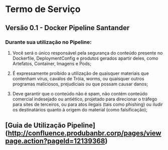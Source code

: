 # Termo de Serviço
## Versão 0.1 - Docker Pipeline Santander
### Durante sua utilização no Pipeline:

1. Você será o único responsável pela segurança do conteúdo presente no Dockerfile, DeploymentConfig e produtos gerados apartir deles, como Artefatos, Container, Imagens e Pods;

2. É expressamente proibido a utilização de quaisquer materiais que contenham vírus, cavalos de Tróia, worms, ou quaisquer outros programas maliciosos, prejudiciais ou que possam causar danos;

3. Deve garantir que o conteúdo não é spam, não contém conteúdo comercial indesejado ou antiético, projetado para direcionar o tráfego para sites de terceiros, ou para atos ilegais (tais como phishing) ou iludir os destinatários quanto à origem do material (como falsificação);



## [Guia de Utilização Pipeline] (http://confluence.produbanbr.corp/pages/viewpage.action?pageId=12139368)
